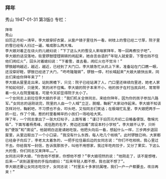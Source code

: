 ### 拜年
秀山
1947-01-31
第3版()
专栏：

    拜年
    秀山
    旧历正月初一清早，李大娘穿好衣裳，从窗户镜子里往外一看，树枝上的雪已经二寸厚，院子里的雪已经有人扫过一遍，堆成那么两大堆。
    李大娘对着正在烧火的儿媳妇说：“下了这么大的雪没人来咱家拜年，等一回再煮饺子吧”。
    李大娘的话没落地，街里锣鼓铿铿锵锵的闹起来，她自言自语的“年轻人就爱耍，下雪也挡不住他们闹红火”，回头对着媳妇说：“下着雪，谁去看，闹红火也不觉冷！”
    锣鼓越响越近，越近，越近，已经到了大门口，李大娘急忙从炕上下来，准备站在门口瞧一眼，还没穿好鞋，锣鼓已经进了大门，“咚咚隆隆锵”，锣鼓一停，村长喊起来“大娘大娘快出来，同志们来给你拜年来了”！
    李大娘从屋里走出来，站到房檐下，只见：院子已经站满了人，门口里还继续向里进，她老人家不知如何好，只是笑，笑的闭不住嘴。李大娘的院子本来不小，他的孩子在村当民兵时，常常带着一伙人在院里瞄准，可是今天却显得院子太小了。
    一个女同志上前拉住李大娘的手说：“我们机关全体同志，来给你拜年，因为你的孩子参加八路军。”女同志的话刚说完，院里的人由一个人喊“立正，脱帽，鞠躬”大家动作起来。李大娘不知该怎样对付，鞠躬吧，不习惯也不会，叩头吧，又怕同志们笑话；在极端忙乱里，李大娘把两手一抓一拉，作了个揖，惹的村里看稀罕的小孩们一场哈哈大笑。
    拜了年，一个同志拿出了一张大红帖子，上面写着：“谨订于旧历元月初二日略备便饭、敬候光临”，下面写着杨秀峰、戎伍胜的名字，旁边还加着“席设本村小学校”。李大娘不认字，只听到“便饭”和“席设”，他就明白这是请她吃饭，他把头向后一看，想起什么一样，三步两步退回屋里，从里边取出了一个小口袋，“我没有什么东西，每人吃几个核桃”。此时锣鼓已响，大家都已经身子向后了，李老太太着急的，一把手拉住最后边的女同志说：“你们不吃核桃，我心里过不去。你给我写一封信，告诉我那孩子，叫他不用想家，我过年吃肉饺子，又分了果实，下这么大的雪，你们同志又来拜年……”。
    女同志问李大娘，“你告他不想家，你想他不想？”李大娘坦然的说：“他刚走了，该不是想哩，后来——”说到道里他的手指向媳妇：“后来年轻人都不想，我也就不想了”。
    李大娘还要让女同志吃饺子，女同志说：“村里五十多家抗属哩，我们一户一户都要去，改日再来！”
